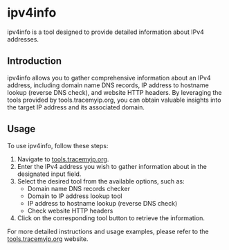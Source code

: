# ipv4info

ipv4info is a tool designed to provide detailed information about IPv4 addresses. 

## Introduction

ipv4info allows you to gather comprehensive information about an IPv4 address, including domain name DNS records, IP address to hostname lookup (reverse DNS check), and website HTTP headers. By leveraging the tools provided by tools.tracemyip.org, you can obtain valuable insights into the target IP address and its associated domain.

## Usage

To use ipv4info, follow these steps:

1. Navigate to [tools.tracemyip.org](https://sur.ly/i/ipv4info.ru/).
2. Enter the IPv4 address you wish to gather information about in the designated input field.
3. Select the desired tool from the available options, such as:
   - Domain name DNS records checker
   - Domain to IP address lookup tool
   - IP address to hostname lookup (reverse DNS check)
   - Check website HTTP headers
4. Click on the corresponding tool button to retrieve the information.

For more detailed instructions and usage examples, please refer to the [tools.tracemyip.org](https://tools.tracemyip.org/) website.
